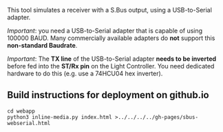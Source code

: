 This tool simulates a receiver with a S.Bus output, using a USB-to-Serial adapter.

*Important*: you need a USB-to-Serial adapter that is capable of using 100000 BAUD. Many commercially available adapters do **not** support this **non-standard Baudrate**.

*Important*: The **TX line** of the USB-to-Serial adapter **needs to be inverted** before fed into the **ST/Rx pin** on the Light Controller. You need dedicated hardware to do this (e.g. use a 74HCU04 hex inverter).


## Build instructions for deployment on github.io

    cd webapp
    python3 inline-media.py index.html >../../../../gh-pages/sbus-webserial.html

